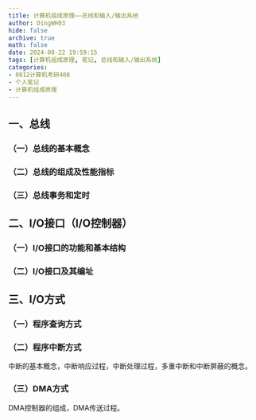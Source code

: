 ```yaml
---
title: 计算机组成原理——总线和输入/输出系统
author: DingWH03
hide: false
archive: true
math: false
date: 2024-08-22 19:59:15
tags: [计算机组成原理, 笔记, 总线和输入/输出系统]
categories: 
- 0812计算机考研408
- 个人笔记
- 计算机组成原理
---
```


## 一、总线

### （一）总线的基本概念

### （二）总线的组成及性能指标

### （三）总线事务和定时

## 二、I/O接口（I/O控制器）

### （一）I/O接口的功能和基本结构

### （二）I/O接口及其编址

## 三、I/O方式

### （一）程序查询方式

### （二）程序中断方式

中断的基本概念，中断响应过程，中断处理过程，多重中断和中断屏蔽的概念。

### （三）DMA方式

DMA控制器的组成，DMA传送过程。
